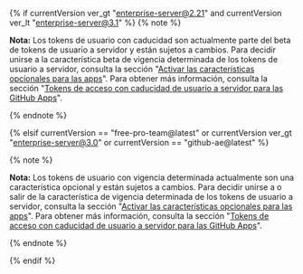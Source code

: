 {% if currentVersion ver_gt "enterprise-server@2.21" and currentVersion ver_lt "enterprise-server@3.1" %}
{% note %}

**Nota:** Los tokens de usuario con caducidad son actualmente parte del beta de tokens de usuario a servidor y están sujetos a cambios. Para decidir unirse a la característica beta de vigencia determinada de los tokens de usuario a servidor, consulta la sección "[Activar las características opcionales para las apps](/developers/apps/activating-optional-features-for-apps)". Para obtener más información, consulta la sección "[Tokens de acceso con caducidad de usuario a servidor para las GitHub Apps](https://developer.github.com/changes/2020-04-30-expiring-user-to-server-access-tokens-for-github-apps)".

{% endnote %}

{% elsif currentVersion == "free-pro-team@latest" or currentVersion ver_gt "enterprise-server@3.0" or currentVersion == "github-ae@latest" %}

{% note %}

**Nota:** Los tokens de usuario con vigencia determinada actualmente son una característica opcional y están sujetos a cambios. Para decidir unirse a o salir de la característica de vigencia determinada de los tokens de usuario a servidor, consulta la sección "[Activar las características opcionales para las apps](/developers/apps/activating-optional-features-for-apps)". Para obtener más información, consulta la sección "[Tokens de acceso con caducidad de usuario a servidor para las GitHub Apps](https://developer.github.com/changes/2020-04-30-expiring-user-to-server-access-tokens-for-github-apps)".

{% endnote %}

{% endif %}
